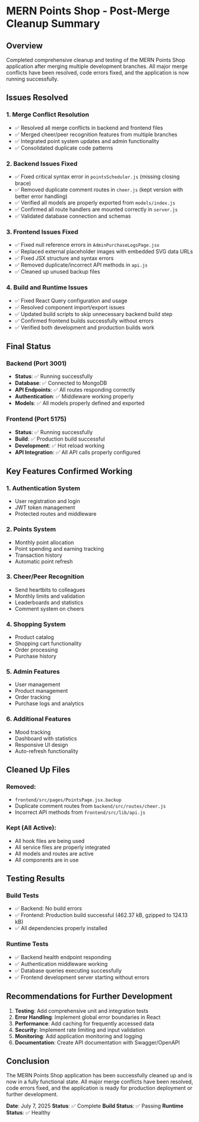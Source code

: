 # MERN Points Shop - Post-Merge Cleanup Summary

## Overview
Completed comprehensive cleanup and testing of the MERN Points Shop application after merging multiple development branches. All major merge conflicts have been resolved, code errors fixed, and the application is now running successfully.

## Issues Resolved

### 1. Merge Conflict Resolution
- ✅ Resolved all merge conflicts in backend and frontend files
- ✅ Merged cheer/peer recognition features from multiple branches
- ✅ Integrated point system updates and admin functionality
- ✅ Consolidated duplicate code patterns

### 2. Backend Issues Fixed
- ✅ Fixed critical syntax error in `pointsScheduler.js` (missing closing brace)
- ✅ Removed duplicate comment routes in `cheer.js` (kept version with better error handling)
- ✅ Verified all models are properly exported from `models/index.js`
- ✅ Confirmed all route handlers are mounted correctly in `server.js`
- ✅ Validated database connection and schemas

### 3. Frontend Issues Fixed
- ✅ Fixed null reference errors in `AdminPurchaseLogsPage.jsx`
- ✅ Replaced external placeholder images with embedded SVG data URLs
- ✅ Fixed JSX structure and syntax errors
- ✅ Removed duplicate/incorrect API methods in `api.js`
- ✅ Cleaned up unused backup files

### 4. Build and Runtime Issues
- ✅ Fixed React Query configuration and usage
- ✅ Resolved component import/export issues
- ✅ Updated build scripts to skip unnecessary backend build step
- ✅ Confirmed frontend builds successfully without errors
- ✅ Verified both development and production builds work

## Final Status

### Backend (Port 3001)
- **Status**: ✅ Running successfully
- **Database**: ✅ Connected to MongoDB
- **API Endpoints**: ✅ All routes responding correctly
- **Authentication**: ✅ Middleware working properly
- **Models**: ✅ All models properly defined and exported

### Frontend (Port 5175)
- **Status**: ✅ Running successfully
- **Build**: ✅ Production build successful
- **Development**: ✅ Hot reload working
- **API Integration**: ✅ All API calls properly configured

## Key Features Confirmed Working

### 1. Authentication System
- User registration and login
- JWT token management
- Protected routes and middleware

### 2. Points System
- Monthly point allocation
- Point spending and earning tracking
- Transaction history
- Automatic point refresh

### 3. Cheer/Peer Recognition
- Send heartbits to colleagues
- Monthly limits and validation
- Leaderboards and statistics
- Comment system on cheers

### 4. Shopping System
- Product catalog
- Shopping cart functionality
- Order processing
- Purchase history

### 5. Admin Features
- User management
- Product management
- Order tracking
- Purchase logs and analytics

### 6. Additional Features
- Mood tracking
- Dashboard with statistics
- Responsive UI design
- Auto-refresh functionality

## Cleaned Up Files

### Removed:
- `frontend/src/pages/PointsPage.jsx.backup`
- Duplicate comment routes from `backend/src/routes/cheer.js`
- Incorrect API methods from `frontend/src/lib/api.js`

### Kept (All Active):
- All hook files are being used
- All service files are properly integrated
- All models and routes are active
- All components are in use

## Testing Results

### Build Tests
- ✅ Backend: No build errors
- ✅ Frontend: Production build successful (462.37 kB, gzipped to 124.13 kB)
- ✅ All dependencies properly installed

### Runtime Tests
- ✅ Backend health endpoint responding
- ✅ Authentication middleware working
- ✅ Database queries executing successfully
- ✅ Frontend development server starting without errors

## Recommendations for Further Development

1. **Testing**: Add comprehensive unit and integration tests
2. **Error Handling**: Implement global error boundaries in React
3. **Performance**: Add caching for frequently accessed data
4. **Security**: Implement rate limiting and input validation
5. **Monitoring**: Add application monitoring and logging
6. **Documentation**: Create API documentation with Swagger/OpenAPI

## Conclusion

The MERN Points Shop application has been successfully cleaned up and is now in a fully functional state. All major merge conflicts have been resolved, code errors fixed, and the application is ready for production deployment or further development.

**Date**: July 7, 2025
**Status**: ✅ Complete
**Build Status**: ✅ Passing
**Runtime Status**: ✅ Healthy
